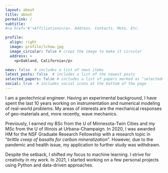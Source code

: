 ```yaml
---
layout: about
title: about
permalink: /
subtitle: 
#<a href='#'>Affiliations</a>. Address. Contacts. Moto. Etc.

profile:
  align: right
  image: profile/lchow.jpg
  image_circular: false # crops the image to make it circular
  address: >
    <p>Oakland, California</p>

news: false  # includes a list of news items
latest_posts: false  # includes a list of the newest posts
selected_papers: false # includes a list of papers marked as "selected={true}"
social: true  # includes social icons at the bottom of the page
---
```


I am a geotechnical engineer. Having an experimental background, I have spent the last 10 years working on instrumentation and numerical modeling of real-world problems. 
My areas of interests are the mechanical responses of geo-materials and, more recently, wave mechanics.

Previously, I earned my BSc from the U of Minnesota-Twin Cities and my MSc from the U of Illinois at Urbana-Champaign. 
In 2020, I was awarded HM for the NSF Graduate Research Fellowship 
with a research topic in "*brittle creep of basalts for carbon mineralization*". 
However, due to the pandemic and health issue, my application to further study was withdrawn.

Despite the setback, I shifted my focus to machine learning. I strive for creativity in my work. 
In 2021, I started working on a few personal projects using Python and data-driven approaches.